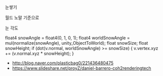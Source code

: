 눈쌓기

월드 노말 기준으로

눈 각도

float4 snowAngle = float4(0, 1, 0, 1);
float4 worldSnowAngle = mul(normalize(snowAngle), unity_ObjectToWorld);
float snowSize;
float snowHeight;
if (dot(v.normal, worldSnowAngle) >= snowSize)
{
  v.vertex.xyz += (v.normal.xyz * snowHeight);
}

- http://blog.naver.com/plasticbag0/221436480475
- https://www.slideshare.net/proyZ/daniel-barrero-coh2renderingtech